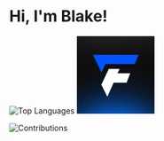 # Hi, I'm Blake!







![Top Languages](https://github-readme-stats.vercel.app/api/top-langs/?username=blakeayye&layout=compact)
<img src="fiveforge_avatar.png" alt="Fiveforge Studios" width="140" /> 
 
![Contributions](https://github-readme-streak-stats.herokuapp.com/?user=blakeayye&theme=radical)

